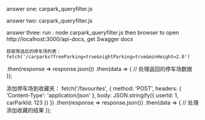 answer one: 
   carpark_queryfilter.js

answer two:
   carpark_queryfilter.js

answer three:
    run : node carpark_queryfilter.js
    then browser to open http://localhost:3000/api-docs, get Swagger docs

    获取筛选后的停车场列表：
    fetch('/carparks?freeParking=true&nightParking=true&minHeight=2.0')
  .then(response => response.json())
  .then(data => {
    // 处理返回的停车场数据
  });

  添加停车场到收藏夹：
  fetch('/favourites', {
  method: 'POST',
  headers: { 'Content-Type': 'application/json' },
  body: JSON.stringify({ userId: 1, carParkId: 123 })
})
  .then(response => response.json())
  .then(data => {
    // 处理添加收藏的结果
  });